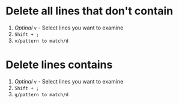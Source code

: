 #                  Delete all lines that don't contain

1. *Optinal* `v` - Select lines you want to examine
2. `Shift + ;`
3. `v/pattern to match/d`

#                  Delete lines contains

1. *Optinal* `v` - Select lines you want to examine
2. `Shift + ;`
3. `g/pattern to match/d`
